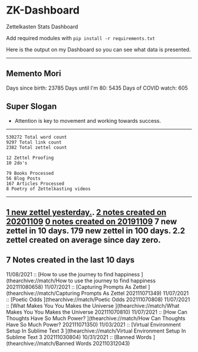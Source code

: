 # ZK-Dashboard
Zettelkasten Stats Dashboard 

Add required modules with `pip install -r requirements.txt`

Here is the output on my Dashboard so you can see what data is presented.

---
 
## Memento Mori
Days since birth: 23785
Days until I'm 80: 5435
Days of COVID watch: 605

## Super Slogan
- Attention is key to movement and working towards success. 

----------------------------------------

	530272 Total word count
	9297 Total link count
	2382 Total zettel count

	12 Zettel Proofing
	10 2do's

	79 Books Processed
	56 Blog Posts
	167 Articles Processed
	8 Poetry of Zettelkasting videos

----------------------------------------
[1 new zettel yesterday.](thearchive://match/›[[20181108).
[2 notes created on 20201109](thearchive://match/›[[20201109)
[0 notes created on 20191109](thearchive://match/›[[20191109)
7 new zettel in 10 days.
179 new zettel in 100 days.
2.2 zettel created on average since day zero.
----------------------------------------

## 7 Notes created in the last 10 days

11/08/2021 :: [How to use the journey to find happiness ](thearchive://match/How to use the journey to find happiness 202111080658)
11/07/2021 :: [Capturing Prompts As Zettel ](thearchive://match/Capturing Prompts As Zettel 202111071349)
11/07/2021 :: [Poetic Odds ](thearchive://match/Poetic Odds 202111070808)
11/07/2021 :: [What Makes You You Makes the Universe ](thearchive://match/What Makes You You Makes the Universe 202111070810)
11/07/2021 :: [How Can Thoughts Have So Much Power? ](thearchive://match/How Can Thoughts Have So Much Power? 202111071350)
11/03/2021 :: [Virtual Environment Setup In Sublime Text 3 ](thearchive://match/Virtual Environment Setup In Sublime Text 3 202111030804)
10/31/2021 :: [Banned Words ](thearchive://match/Banned Words 202110312043)
